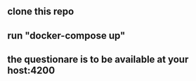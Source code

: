 
## clone this repo
## run "docker-compose up"
## the questionare is to be available at your host:4200

